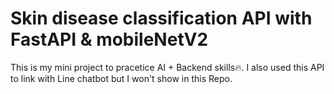 # Skin disease classification API with FastAPI & mobileNetV2
This is my mini project to pracetice AI + Backend skills🔥. I also used this API to link with Line chatbot but I won't show in this Repo.

